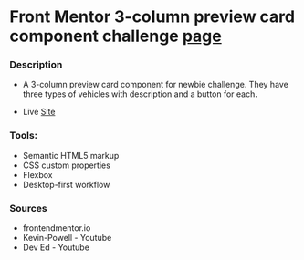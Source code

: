 # Front Mentor 3-column preview card component challenge [page](https://www.frontendmentor.io/challenges/3column-preview-card-component-pH92eAR2-)

### Description
- A 3-column preview card component for newbie challenge. They have three types of vehicles with description and a button for each.

- Live [Site](https://nottohave.github.io/web-3-column-frontendmentor-challenge/)

### Tools:
- Semantic HTML5 markup
- CSS custom properties
- Flexbox
- Desktop-first workflow

### Sources
- frontendmentor.io
- Kevin-Powell - Youtube
- Dev Ed - Youtube


